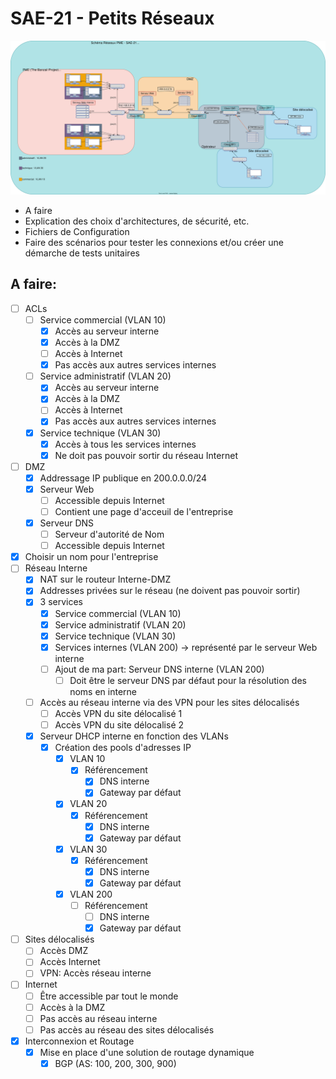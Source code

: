 # SAE-21 - Petits Réseaux

![schema-reseaux](./src/schema-reseau.drawio.svg)

- A faire
- Explication des choix d'architectures, de sécurité, etc.
- Fichiers de Configuration
- Faire des scénarios pour tester les connexions et/ou créer une démarche de tests unitaires

## A faire:

- [ ] ACLs
  - [ ] Service commercial (VLAN 10)
    - [x] Accès au serveur interne
    - [x] Accès à la DMZ
    - [ ] Accès à Internet
    - [x] Pas accès aux autres services internes
  - [ ] Service administratif (VLAN 20)
    - [x] Accès au serveur interne
    - [x] Accès à la DMZ
    - [ ] Accès à Internet
    - [x] Pas accès aux autres services internes
  - [x] Service technique (VLAN 30)
    - [x] Accès à tous les services internes
    - [x] Ne doit pas pouvoir sortir du réseau Internet
- [ ] DMZ
  - [x] Addressage IP publique en 200.0.0.0/24
  - [x] Serveur Web
    - [ ] Accessible depuis Internet
    - [ ] Contient une page d'acceuil de l'entreprise
  - [x] Serveur DNS
    - [ ] Serveur d'autorité de Nom
    - [ ] Accessible depuis Internet
- [x] Choisir un nom pour l'entreprise
- [ ] Réseau Interne
  - [x] NAT sur le routeur Interne-DMZ
  - [x] Addresses privées sur le réseau (ne doivent pas pouvoir sortir)
  - [x] 3 services
    - [x] Service commercial (VLAN 10)
    - [x] Service administratif (VLAN 20)
    - [x] Service technique (VLAN 30)
    - [x] Services internes (VLAN 200) -> représenté par le serveur Web interne
    - [ ] Ajout de ma part: Serveur DNS interne (VLAN 200)
      - [ ] Doit être le serveur DNS par défaut pour la résolution des noms en interne
  - [ ] Accès au réseau interne via des VPN pour les sites délocalisés
    - [ ] Accès VPN du site délocalisé 1
    - [ ] Accès VPN du site délocalisé 2
  - [x] Serveur DHCP interne en fonction des VLANs
    - [x] Création des pools d'adresses IP
      - [x] VLAN 10
        - [x] Référencement
          - [x] DNS interne
          - [x] Gateway par défaut
      - [x] VLAN 20
        - [x] Référencement
          - [x] DNS interne
          - [x] Gateway par défaut
      - [x] VLAN 30
        - [x] Référencement
          - [x] DNS interne
          - [x] Gateway par défaut
      - [x] VLAN 200
        - [ ] Référencement
          - [ ] DNS interne
          - [x] Gateway par défaut
- [ ] Sites délocalisés
  - [ ] Accès DMZ
  - [ ] Accès Internet
  - [ ] VPN: Accès réseau interne
- [ ] Internet
  - [ ] Être accessible par tout le monde
  - [ ] Accès à la DMZ
  - [ ] Pas accès au réseau interne
  - [ ] Pas accès au réseau des sites délocalisés
- [x] Interconnexion et Routage
  - [x] Mise en place d'une solution de routage dynamique
    - [x] BGP (AS: 100, 200, 300, 900)
